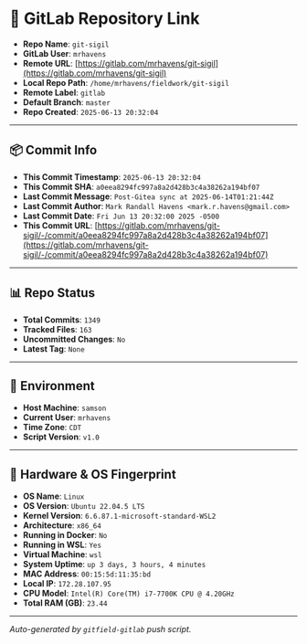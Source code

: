 # 🔗 GitLab Repository Link

- **Repo Name**: `git-sigil`
- **GitLab User**: `mrhavens`
- **Remote URL**: [https://gitlab.com/mrhavens/git-sigil](https://gitlab.com/mrhavens/git-sigil)
- **Local Repo Path**: `/home/mrhavens/fieldwork/git-sigil`
- **Remote Label**: `gitlab`
- **Default Branch**: `master`
- **Repo Created**: `2025-06-13 20:32:04`

---

## 📦 Commit Info

- **This Commit Timestamp**: `2025-06-13 20:32:04`
- **This Commit SHA**: `a0eea8294fc997a8a2d428b3c4a38262a194bf07`
- **Last Commit Message**: `Post-Gitea sync at 2025-06-14T01:21:44Z`
- **Last Commit Author**: `Mark Randall Havens <mark.r.havens@gmail.com>`
- **Last Commit Date**: `Fri Jun 13 20:32:00 2025 -0500`
- **This Commit URL**: [https://gitlab.com/mrhavens/git-sigil/-/commit/a0eea8294fc997a8a2d428b3c4a38262a194bf07](https://gitlab.com/mrhavens/git-sigil/-/commit/a0eea8294fc997a8a2d428b3c4a38262a194bf07)

---

## 📊 Repo Status

- **Total Commits**: `1349`
- **Tracked Files**: `163`
- **Uncommitted Changes**: `No`
- **Latest Tag**: `None`

---

## 🧽 Environment

- **Host Machine**: `samson`
- **Current User**: `mrhavens`
- **Time Zone**: `CDT`
- **Script Version**: `v1.0`

---

## 🧬 Hardware & OS Fingerprint

- **OS Name**: `Linux`
- **OS Version**: `Ubuntu 22.04.5 LTS`
- **Kernel Version**: `6.6.87.1-microsoft-standard-WSL2`
- **Architecture**: `x86_64`
- **Running in Docker**: `No`
- **Running in WSL**: `Yes`
- **Virtual Machine**: `wsl`
- **System Uptime**: `up 3 days, 3 hours, 4 minutes`
- **MAC Address**: `00:15:5d:11:35:bd`
- **Local IP**: `172.28.107.95`
- **CPU Model**: `Intel(R) Core(TM) i7-7700K CPU @ 4.20GHz`
- **Total RAM (GB)**: `23.44`

---

_Auto-generated by `gitfield-gitlab` push script._
